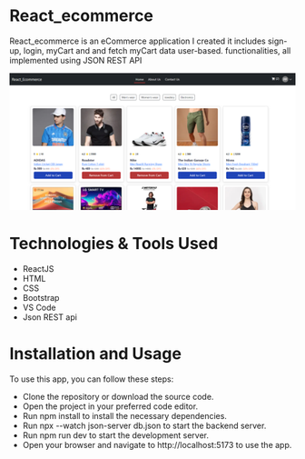 # React_ecommerce
React_ecommerce is an eCommerce application I created it includes sign-up, login, myCart and and fetch myCart data user-based. functionalities, all implemented using JSON REST API

![alt text](src/assets/w1.png)

# Technologies & Tools Used

* ReactJS
* HTML
* CSS
* Bootstrap
* VS Code
* Json REST api

# Installation and Usage
To use this app, you can follow these steps:


* Clone the repository or download the source code.
* Open the project in your preferred code editor.
* Run npm install to install the necessary dependencies.
* Run npx --watch json-server db.json to start the backend server.
* Run npm run dev to start the development server.
* Open your browser and navigate to http://localhost:5173 to use the app.


